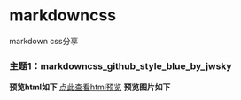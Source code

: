 # markdowncss
markdown css分享

### 主题1：markdowncss_github_style_blue_by_jwsky
**预览html如下**
<a href="http://htmlpreview.github.io/?https://github.com/jwsky/markdowncss/blob/master/markdowncss_github_style_blue_demo.html
" target="_blank">点此查看html预览</a>
**预览图片如下**
